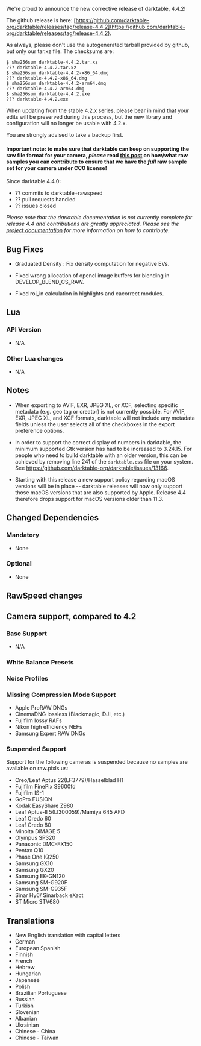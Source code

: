 We're proud to announce the new corrective release of darktable, 4.4.2!

The github release is here: [https://github.com/darktable-org/darktable/releases/tag/release-4.4.2](https://github.com/darktable-org/darktable/releases/tag/release-4.4.2).

As always, please don't use the autogenerated tarball provided by
github, but only our tar.xz file. The checksums are:

```
$ sha256sum darktable-4.4.2.tar.xz
??? darktable-4.4.2.tar.xz
$ sha256sum darktable-4.4.2-x86_64.dmg
??? darktable-4.4.2-x86_64.dmg
$ sha256sum darktable-4.4.2-arm64.dmg
??? darktable-4.4.2-arm64.dmg
$ sha256sum darktable-4.4.2.exe
??? darktable-4.4.2.exe
```

When updating from the stable 4.2.x series, please bear in
mind that your edits will be preserved during this process, but the new
library and configuration will no longer be usable with 4.2.x.

You are strongly advised to take a backup first.

#### Important note: to make sure that darktable can keep on supporting the raw file format for your camera, *please* read [this post](https://discuss.pixls.us/t/raw-samples-wanted/5420?u=lebedevri) on how/what raw samples you can contribute to ensure that we have the *full* raw sample set for your camera under CC0 license!

Since darktable 4.4.0:

- ?? commits to darktable+rawspeed
- ?? pull requests handled
- ?? issues closed


_Please note that the darktable documentation is not currently complete for release 4.4
and contributions are greatly appreciated. Please see the
[project documentation](https://github.com/darktable-org/dtdocs#contributing)
for more information on how to contribute._

## Bug Fixes

- Graduated Density : Fix density computation for negative EVs.

- Fixed wrong allocation of opencl image buffers for blending in
  DEVELOP_BLEND_CS_RAW.

- Fixed roi_in calculation in highlights and cacorrect modules.

## Lua

### API Version

- N/A

### Other Lua changes

- N/A

## Notes

- When exporting to AVIF, EXR, JPEG XL, or XCF, selecting specific
  metadata (e.g. geo tag or creator) is not currently possible. For
  AVIF, EXR, JPEG XL, and XCF formats, darktable will not include any
  metadata fields unless the user selects all of the checkboxes in the
  export preference options.

- In order to support the correct display of numbers in darktable, the
  minimum supported Gtk version has had to be increased to
  3.24.15. For people who need to build darktable with an older
  version, this can be achieved by removing line 241 of the
  `darktable.css` file on your system. See
  https://github.com/darktable-org/darktable/issues/13166.

- Starting with this release a new support policy regarding macOS
  versions will be in place -- darktable releases will now only
  support those macOS versions that are also supported by Apple.
  Release 4.4 therefore drops support for macOS versions older than
  11.3.

## Changed Dependencies

### Mandatory

- None

### Optional

- None

## RawSpeed changes


## Camera support, compared to 4.2

### Base Support

- N/A

### White Balance Presets

### Noise Profiles

### Missing Compression Mode Support

- Apple ProRAW DNGs
- CinemaDNG lossless (Blackmagic, DJI, etc.)
- Fujifilm lossy RAFs
- Nikon high efficiency NEFs
- Samsung Expert RAW DNGs

### Suspended Support

Support for the following cameras is suspended because no samples
are available on raw.pixls.us:

- Creo/Leaf Aptus 22(LF3779)/Hasselblad H1
- Fujifilm FinePix S9600fd
- Fujifilm IS-1
- GoPro FUSION
- Kodak EasyShare Z980
- Leaf Aptus-II 5(LI300059)/Mamiya 645 AFD
- Leaf Credo 60
- Leaf Credo 80
- Minolta DiMAGE 5
- Olympus SP320
- Panasonic DMC-FX150
- Pentax Q10
- Phase One IQ250
- Samsung GX10
- Samsung GX20
- Samsung EK-GN120
- Samsung SM-G920F
- Samsung SM-G935F
- Sinar Hy6/ Sinarback eXact
- ST Micro STV680

## Translations

- New English translation with capital letters
- German
- European Spanish
- Finnish
- French
- Hebrew
- Hungarian
- Japanese
- Polish
- Brazilian Portuguese
- Russian
- Turkish
- Slovenian
- Albanian
- Ukrainian
- Chinese - China
- Chinese - Taiwan
